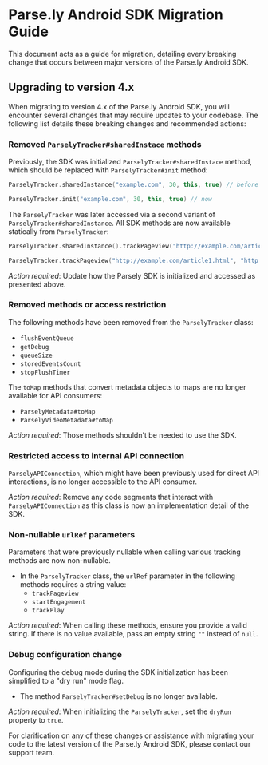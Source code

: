 # Parse.ly Android SDK Migration Guide

This document acts as a guide for migration, detailing every breaking change that occurs between major versions of the Parse.ly Android SDK.

## Upgrading to version 4.x

When migrating to version 4.x of the Parse.ly Android SDK, you will encounter several changes that may require updates to your codebase. The following list details these breaking changes and recommended actions:

### Removed `ParselyTracker#sharedInstace` methods

Previously, the SDK was initialized `ParselyTracker#sharedInstace` method, which should be replaced with `ParselyTracker#init` method:

```kotlin
ParselyTracker.sharedInstance("example.com", 30, this, true) // before

ParselyTracker.init("example.com", 30, this, true) // now
```

The `ParselyTracker` was later accessed via a second variant of `ParselyTracker#sharedInstance`. All SDK methods are now available statically from `ParselyTracker`:

```kotlin
ParselyTracker.sharedInstance().trackPageview("http://example.com/article1.html", "http://example.com/", null, null) // before

ParselyTracker.trackPageview("http://example.com/article1.html", "http://example.com/", null, null) // now
```

*Action required*: Update how the Parsely SDK is initialized and accessed as presented above.

### Removed methods or access restriction
The following methods have been removed from the `ParselyTracker` class:

- `flushEventQueue`
- `getDebug`
- `queueSize`
- `storedEventsCount`
- `stopFlushTimer`

The `toMap` methods that convert metadata objects to maps are no longer available for API consumers:

- `ParselyMetadata#toMap`
- `ParselyVideoMetadata#toMap`

*Action required*: Those methods shouldn't be needed to use the SDK.

### Restricted access to internal API connection
`ParselyAPIConnection`, which might have been previously used for direct API interactions, is no longer accessible to the API consumer.

*Action required*: Remove any code segments that interact with `ParselyAPIConnection` as this class is now an implementation detail of the SDK.

### Non-nullable `urlRef` parameters
Parameters that were previously nullable when calling various tracking methods are now non-nullable.

- In the `ParselyTracker` class, the `urlRef` parameter in the following methods requires a string value:
  - `trackPageview`
  - `startEngagement`
  - `trackPlay`

*Action required*: When calling these methods, ensure you provide a valid string. If there is no value available, pass an empty string `""` instead of `null`.

### Debug configuration change
Configuring the debug mode during the SDK initialization has been simplified to a "dry run" mode flag.

- The method `ParselyTracker#setDebug` is no longer available.

*Action required*: When initializing the `ParselyTracker`, set the `dryRun` property to `true`.

For clarification on any of these changes or assistance with migrating your code to the latest version of the Parse.ly Android SDK, please contact our support team.
